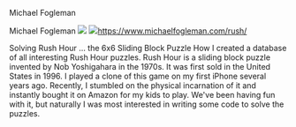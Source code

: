 Michael Fogleman

Michael Fogleman
![](../_resources/c726d249cc15268411dd436964ed7d82.png)
![](../_resources/061c30786588789bd6ddcc5e8a0c1b1d.png)https://www.michaelfogleman.com/rush/

Solving Rush Hour … the 6x6 Sliding Block Puzzle How I created a database of all interesting Rush Hour puzzles. Rush Hour is a sliding block puzzle invented by Nob Yoshigahara in the 1970s. It was first sold in the United States in 1996. I played a clone of this game on my first iPhone several years ago. Recently, I stumbled on the physical incarnation of it and instantly bought it on Amazon for my kids to play. We've been having fun with it, but naturally I was most interested in writing some code to solve the puzzles.